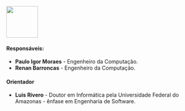 <img src="https://github.com/pauloigormoraes/lizard-nn/blob/master/app/public/images/moba_icon.png?raw=true" width="84">

#### Responsáveis:
- **Paulo Igor Moraes** - Engenheiro da Computação.
- **Renan Barroncas** - Engenheiro da Computação.

#### Orientador
- **Luis Rivero** - Doutor em Informática pela Universidade Federal do Amazonas - ênfase em Engenharia de Software.
